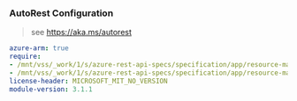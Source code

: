 ### AutoRest Configuration

> see https://aka.ms/autorest

``` yaml
azure-arm: true
require:
- /mnt/vss/_work/1/s/azure-rest-api-specs/specification/app/resource-manager/readme.md
- /mnt/vss/_work/1/s/azure-rest-api-specs/specification/app/resource-manager/readme.go.md
license-header: MICROSOFT_MIT_NO_VERSION
module-version: 3.1.1
```